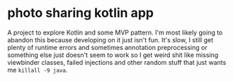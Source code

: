 # photo sharing kotlin app

A project to explore Kotlin and some MVP pattern. I'm most likely
going to abandon this because developing on it just isn't fun.
It's slow, I still get plenty of runtime errors and sometimes
annotation preprocessing or something else just doesn't seem
to work so I get weird shit like missing viewbinder classes,
failed injections and other random stuff that just wants me
`killall -9 java`.
